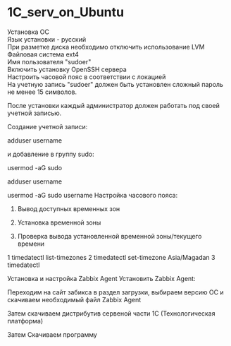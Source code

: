 # 1C_serv_on_Ubuntu

Установка ОС  
Язык установки - русский  
При разметке диска необходимо отключить использование LVM  
Файловая система ext4  
Имя пользователя "sudoer"  
Включить установку OpenSSH сервера  
Настроить часовой пояс в соответствии с локацией  
На учетную запись "sudoer" должен быть установлен сложный пароль не менее 15 символов.  

После установки каждый администратор должен работать под своей учетной записью.  

Создание учетной записи:

adduser username  

и добавление в группу sudo:  

usermod -aG sudo  

adduser username  

usermod -aG sudo username
Настройка часового пояса:

1. Вывод доступных временных зон

2. Установка временной зоны

3. Проверка вывода установленной временной зоны/текущего времени

1  timedatectl list-timezones
2  timedatectl set-timezone Asia/Magadan
3  timedatectl


Установка и настройка Zabbix Agent
Установить Zabbix Agent:

Переходим на сайт забикса в раздел загрузки, выбираем версию ОС и скачиваем необходимый файл Zabbix Agent


Затем скачиваем дистрибутив сервеной части 1С (Технологическая платформа)

Затем Скачиваем программу 





